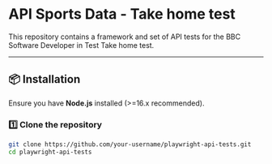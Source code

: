 # API Sports Data - Take home test

This repository contains a framework and set of API tests for the BBC Software Developer in Test Take home test.

---

## 📦 Installation

Ensure you have **Node.js** installed (>=16.x recommended).

### 1️⃣ Clone the repository
```sh
git clone https://github.com/your-username/playwright-api-tests.git
cd playwright-api-tests